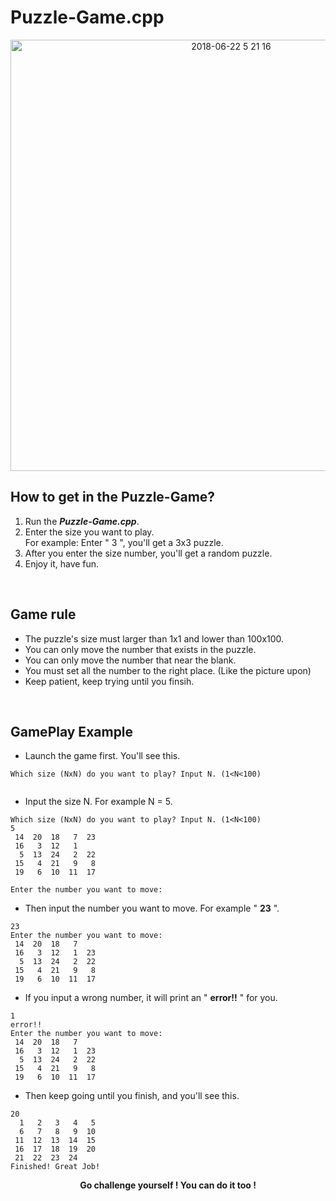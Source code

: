 # Puzzle-Game.cpp

</p>
<p align="center">
   
<img width="690" alt="2018-06-22 5 21 16" src="https://user-images.githubusercontent.com/40336920/41769166-fc8e6e38-7640-11e8-9994-837a688462b1.png">

</p>

## How to get in the Puzzle-Game?

1. Run the ***Puzzle-Game.cpp***.
2. Enter the size you want to play.<br>
   For example: Enter " 3 ", you'll get a 3x3 puzzle.
3. After you enter the size number, you'll get a random puzzle.
4. Enjoy it, have fun.

<br>

## Game rule

* The puzzle's size must larger than 1x1 and lower than 100x100.
* You can only move the number that exists in the puzzle. 
* You can only move the number that near the blank.
* You must set all the number to the right place. (Like the picture upon)
* Keep patient, keep trying until you finsih.

<br>

## GamePlay Example

* Launch the game first. You'll see this.

```
Which size (NxN) do you want to play? Input N. (1<N<100)
 
```

* Input the size N. For example N = 5.

```
Which size (NxN) do you want to play? Input N. (1<N<100)
5
 14  20  18   7  23 
 16   3  12   1     
  5  13  24   2  22 
 15   4  21   9   8 
 19   6  10  11  17 

Enter the number you want to move:
```

* Then input the number you want to move. For example " **23** ".

```
23
Enter the number you want to move:
 14  20  18   7     
 16   3  12   1  23 
  5  13  24   2  22 
 15   4  21   9   8 
 19   6  10  11  17 
```

* If you input a wrong number, it will print an " **error!!** " for you.

```
1
error!!
Enter the number you want to move:
 14  20  18   7     
 16   3  12   1  23 
  5  13  24   2  22 
 15   4  21   9   8 
 19   6  10  11  17 
```

* Then keep going until you finish, and you'll see this.

```
20
  1   2   3   4   5 
  6   7   8   9  10 
 11  12  13  14  15 
 16  17  18  19  20 
 21  22  23  24     
Finished! Great Job!
```

<p align="center">
	<b>Go challenge yourself ! You can do it too !
	<br>
</p>




